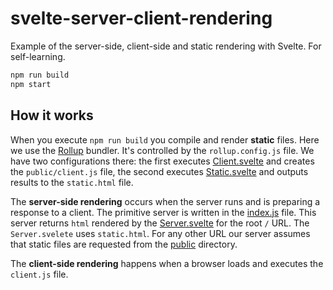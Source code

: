 # svelte-server-client-rendering
Example of the server-side, client-side and static rendering with Svelte. For
self-learning.
 
```javascript
npm run build
npm start
```

## How it works

When you execute `npm run build` you compile and render **static** files. Here
we use the [Rollup](https://rollupjs.org) bundler. It's controlled by the 
`rollup.config.js` file. We have two configurations there: the first executes
[Client.svelte](Client.svelte) and creates the `public/client.js` file, the second executes
[Static.svelte](Static.svelte) and outputs results to the `static.html` file.

The **server-side rendering** occurs when the server runs and is preparing a response to a client.
The primitive server is written in the [index.js](index.js) file. This server returns `html` rendered by the
[Server.svelte](Server.svelte) for the root `/` URL. The `Server.svelete` uses
`static.html`. For any other URL our server assumes that static files are
requested from the [public](public) directory.

The **client-side rendering** happens when a browser loads and executes the `client.js` file.
